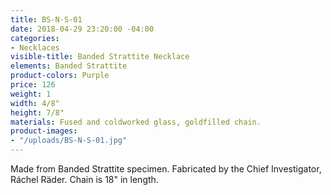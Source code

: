 ```yaml
---
title: BS-N-S-01
date: 2018-04-29 23:20:00 -04:00
categories:
- Necklaces
visible-title: Banded Strattite Necklace
elements: Banded Strattite
product-colors: Purple
price: 126
weight: 1
width: 4/8"
height: 7/8"
materials: Fused and coldworked glass, goldfilled chain.
product-images:
- "/uploads/BS-N-S-01.jpg"
---
```


Made from Banded Strattite specimen. Fabricated by the Chief Investigator, Ráchel Räder.
Chain is 18" in length. 

